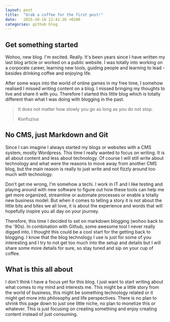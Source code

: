 ```yaml
---
layout: post
title:  "Grab a coffee for the first post!"
date:   2025-10-16 22:41:26 +0200
categories: github blog
---
```



## Get something started
Wohoo, new blog. I'm excited. Really. It's been years since I have written my last blog article or worked on a public website. I was totally into working on a corporate career, learning new tools, guiding people and learning to lead - besides drinking coffee and enjoying life. 

After some ways into the world of online games in my free time, I somehow realised I missed writing content on a blog. I missed bringing my thoughts to live and share it with you. Therefore I started this little blog which is totally different than what I was doing with blogging in the past.

>It does not matter how slowly you go as long as you do not stop.
>
>Konfuzius

## No CMS, just Markdown and Git
Since I can imagine I always started my blogs or websites with a CMS system, mostly Wordpress. This time I really wanted to focus on writing. It is all about content and less about technology. Of course I will still write about technology and what were the reasons to move away from another CMS blog, but the main reason is really to just write and not fizzly around too much with technology.

Don't get me wrong, I'm somehow a techi. I work in IT and I like testing and playing around with new software to figure out how these tools can help me get more organized, streamline or automate processes or enable a totally new business model. But when it comes to telling a story it is not about the little bits and bites we all love, it is about the experience and words that will hopefully inspire you all day on your journey.

Therefore, this time I decided to set on markdown blogging (wohoo back to the '90s). In combination with Github, some awesome tool I never really digged into, I thought this could be a cool start for the getting back to blogging. I know that the blog technology I use is just for some of you interesting and I try to not get too much into the setup and details but I will share some more details for sure, so stay tuned and sip on your cup of coffee.

## What is this all about
I don't think I have a focus yet for this blog. I just want to start writing about what comes to my mind and interests me. This might be a little story from the world of business, this might be something technology related or it might get more into philosophy and life perspectives. There is no plan to shrink this page down to just one little niche, no plan to monetize this or whatever. This is just focusing on creating something and enjoy creating content instead of just consuming.

